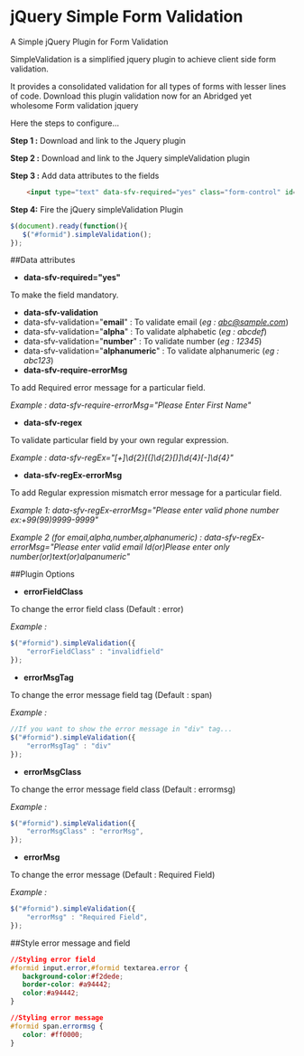 # jQuery Simple Form Validation

A Simple jQuery Plugin for Form Validation

SimpleValidation is a simplified jquery plugin to achieve client side form validation.

It provides a consolidated validation for all types of forms with lesser lines of code. Download this plugin validation now for an Abridged yet wholesome Form validation jquery

Here the steps to configure...

**Step 1 :** Download and link to the Jquery plugin

**Step 2 :** Download and link to the Jquery simpleValidation plugin

**Step 3 :** Add data attributes to the fields
```HTML
	<input type="text" data-sfv-required="yes" class="form-control" id="inputfirstname">
```
**Step 4:** Fire the jQuery simpleValidation Plugin 
```javascript
$(document).ready(function(){
   $("#formid").simpleValidation();
});
```

##Data attributes

 * **data-sfv-required="yes"**
 
 To make the field mandatory.
	
 * **data-sfv-validation**
  * data-sfv-validation="**email**"  : To validate email (*eg : abc@sample.com*)
  * data-sfv-validation="**alpha**"  : To validate alphabetic (*eg : abcdef*)
  * data-sfv-validation="**number**" : To validate number (*eg : 12345*)
  * data-sfv-validation="**alphanumeric**" : To validate alphanumeric (*eg : abc123*)
 * **data-sfv-require-errorMsg**
 
 To add Required error message for a particular field.
 
 *Example :  data-sfv-require-errorMsg="Please Enter First Name"*
 * **data-sfv-regex**
 
 To validate particular field by your own regular expression.
 
 *Example : data-sfv-regEx="[\+]\d{2}[\(]\d{2}[\)]\d{4}[\-]\d{4}"*
 
 * **data-sfv-regEx-errorMsg**
 
 To add Regular expression mismatch error message for a particular field.
 
 *Example 1: data-sfv-regEx-errorMsg="Please enter valid phone number ex:+99(99)9999-9999"*
 
 *Example 2 (for email,alpha,number,alphanumeric) : data-sfv-regEx-errorMsg="Please enter valid email Id(or)Please enter only number(or)text(or)alpanumeric"*

##Plugin Options
*  **errorFieldClass**

 To change the error field class (Default : error)
 
 *Example :*
 ```javascript
$("#formid").simpleValidation({
     "errorFieldClass" : "invalidfield"
});
 ```
*  **errorMsgTag**

 To change the error message field tag (Default : span)
 
 *Example :*
 ```javascript
//If you want to show the error message in "div" tag...
$("#formid").simpleValidation({
     "errorMsgTag" : "div"
});
 ```
*  **errorMsgClass**

 To change the error message field class (Default : errormsg)
 
 *Example :*
 ```javascript
 $("#formid").simpleValidation({
     "errorMsgClass" : "errorMsg",
});
 ```
*  **errorMsg**

 To change the error message (Default : Required Field)
 
 *Example :*
 ```javascript
 $("#formid").simpleValidation({
     "errorMsg" : "Required Field",
});
 ```

##Style error message and field

```css
//Styling error field
#formid input.error,#formid textarea.error {
   background-color:#f2dede;
   border-color: #a94442;
   color:#a94442;
}

//Styling error message
#formid span.errormsg {
   color: #ff0000;
}
```
	
